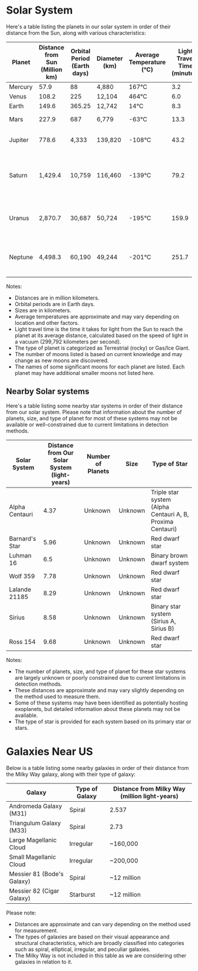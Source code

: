 # Solar System

Here's a table listing the planets in our solar system in order of their distance from the Sun, along with various characteristics:

| Planet   | Distance from Sun (Million km) | Orbital Period (Earth days) | Diameter (km) | Average Temperature (°C) | Light Travel Time (minutes) | Type of Planet | Number of Moons | Significant Moons                            |
|----------|--------------------------------|------------------------------|---------------|---------------------------|------------------------------|----------------|------------------|---------------------------------------------|
| Mercury  | 57.9                           | 88                           | 4,880         | 167°C                     | 3.2                          | Terrestrial    | 0                | -                                           |
| Venus    | 108.2                          | 225                          | 12,104        | 464°C                     | 6.0                          | Terrestrial    | 0                | -                                           |
| Earth    | 149.6                          | 365.25                       | 12,742        | 14°C                      | 8.3                          | Terrestrial    | 1                | The Moon                                    |
| Mars     | 227.9                          | 687                          | 6,779         | -63°C                     | 13.3                         | Terrestrial    | 2                | Phobos, Deimos                              |
| Jupiter  | 778.6                          | 4,333                        | 139,820       | -108°C                    | 43.2                         | Gas Giant      | 79               | Io, Europa, Ganymede, Callisto              |
| Saturn   | 1,429.4                        | 10,759                       | 116,460       | -139°C                    | 79.2                         | Gas Giant      | 82               | Titan, Enceladus, Mimas, Tethys, Dione, Rhea |
| Uranus   | 2,870.7                        | 30,687                       | 50,724        | -195°C                    | 159.9                        | Ice Giant      | 27               | Miranda, Ariel, Umbriel, Titania, Oberon   |
| Neptune  | 4,498.3                        | 60,190                       | 49,244        | -201°C                    | 251.7                        | Ice Giant      | 14               | Triton, Proteus, Nereid, Larissa, Galatea |

Notes:
- Distances are in million kilometers.
- Orbital periods are in Earth days.
- Sizes are in kilometers.
- Average temperatures are approximate and may vary depending on location and other factors.
- Light travel time is the time it takes for light from the Sun to reach the planet at its average distance, calculated based on the speed of light in a vacuum (299,792 kilometers per second).
- The type of planet is categorized as Terrestrial (rocky) or Gas/Ice Giant.
- The number of moons listed is based on current knowledge and may change as new moons are discovered.
- The names of some significant moons for each planet are listed. Each planet may have additional smaller moons not listed here.

## Nearby Solar systems

Here's a table listing some nearby star systems in order of their distance from our solar system. Please note that information about the number of planets, size, and type of planet for most of these systems may not be available or well-constrained due to current limitations in detection methods.

| Solar System   | Distance from Our Solar System (light-years) | Number of Planets | Size | Type of Star |
|----------------|----------------------------------------------|-------------------|------|--------------|
| Alpha Centauri | 4.37                                         | Unknown           | Unknown | Triple star system (Alpha Centauri A, B, Proxima Centauri) |
| Barnard's Star | 5.96                                         | Unknown           | Unknown | Red dwarf star |
| Luhman 16      | 6.5                                          | Unknown           | Unknown | Binary brown dwarf system |
| Wolf 359       | 7.78                                         | Unknown           | Unknown | Red dwarf star |
| Lalande 21185  | 8.29                                         | Unknown           | Unknown | Red dwarf star |
| Sirius         | 8.58                                         | Unknown           | Unknown | Binary star system (Sirius A, Sirius B) |
| Ross 154       | 9.68                                         | Unknown           | Unknown | Red dwarf star |

Notes:
- The number of planets, size, and type of planet for these star systems are largely unknown or poorly constrained due to current limitations in detection methods.
- These distances are approximate and may vary slightly depending on the method used to measure them.
- Some of these systems may have been identified as potentially hosting exoplanets, but detailed information about these planets may not be available.
- The type of star is provided for each system based on its primary star or stars.

# Galaxies Near US

Below is a table listing some nearby galaxies in order of their distance from the Milky Way galaxy, along with their type of galaxy:

| Galaxy                    | Type of Galaxy          | Distance from Milky Way (million light-years) |
|---------------------------|-------------------------|-----------------------------------------------|
| Andromeda Galaxy (M31)   | Spiral                  | 2.537                                         |
| Triangulum Galaxy (M33)  | Spiral                  | 2.73                                          |
| Large Magellanic Cloud   | Irregular               | ~160,000                                      |
| Small Magellanic Cloud   | Irregular               | ~200,000                                      |
| Messier 81 (Bode's Galaxy) | Spiral                | ~12 million                                   |
| Messier 82 (Cigar Galaxy)  | Starburst              | ~12 million                                   |

Please note:
- Distances are approximate and can vary depending on the method used for measurement.
- The types of galaxies are based on their visual appearance and structural characteristics, which are broadly classified into categories such as spiral, elliptical, irregular, and peculiar galaxies.
- The Milky Way is not included in this table as we are considering other galaxies in relation to it.

